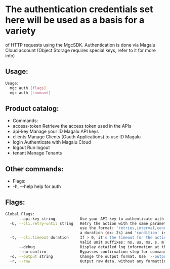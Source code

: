 # The authentication credentials set here will be used as a basis for a variety
of HTTP requests using the MgcSDK. Authentication is done via Magalu Cloud account
(Object Storage requires special keys, refer to it for more info)

## Usage:
```bash
Usage:
  mgc auth [flags]
  mgc auth [command]
```

## Product catalog:
- Commands:
- access-token Retrieve the access token used in the APIs
- api-key      Manage your ID Magalu API keys
- clients      Manage Clients (Oauth Applications) to use ID Magalu
- login        Authenticate with Magalu Cloud
- logout       Run logout
- tenant       Manage Tenants

## Other commands:
- Flags:
- -h, --help   help for auth

## Flags:
```bash
Global Flags:
      --api-key string           Use your API key to authenticate with the API
  -U, --cli.retry-until string   Retry the action with the same parameters until the given condition is met. The flag parameters
                                 use the format: 'retries,interval,condition', where 'retries' is a positive integer, 'interval' is
                                 a duration (ex: 2s) and 'condition' is a 'engine=value' pair such as "jsonpath=expression"
  -t, --cli.timeout duration     If > 0, it's the timeout for the action execution. It's specified as numbers and unit suffix.
                                 Valid unit suffixes: ns, us, ms, s, m and h. Examples: 300ms, 1m30s
      --debug                    Display detailed log information at the debug level
      --no-confirm               Bypasses confirmation step for commands that ask a confirmation from the user
  -o, --output string            Change the output format. Use '--output=help' to know more details.
  -r, --raw                      Output raw data, without any formatting or coloring
```

